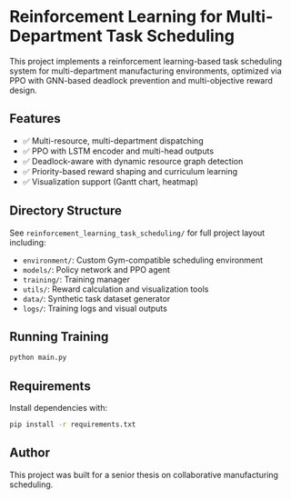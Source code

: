 
# Reinforcement Learning for Multi-Department Task Scheduling

This project implements a reinforcement learning-based task scheduling system for multi-department manufacturing environments, optimized via PPO with GNN-based deadlock prevention and multi-objective reward design.

## Features

- ✅ Multi-resource, multi-department dispatching
- ✅ PPO with LSTM encoder and multi-head outputs
- ✅ Deadlock-aware with dynamic resource graph detection
- ✅ Priority-based reward shaping and curriculum learning
- ✅ Visualization support (Gantt chart, heatmap)

## Directory Structure

See `reinforcement_learning_task_scheduling/` for full project layout including:

- `environment/`: Custom Gym-compatible scheduling environment
- `models/`: Policy network and PPO agent
- `training/`: Training manager
- `utils/`: Reward calculation and visualization tools
- `data/`: Synthetic task dataset generator
- `logs/`: Training logs and visual outputs

## Running Training

```bash
python main.py
```

## Requirements

Install dependencies with:

```bash
pip install -r requirements.txt
```

## Author

This project was built for a senior thesis on collaborative manufacturing scheduling.
